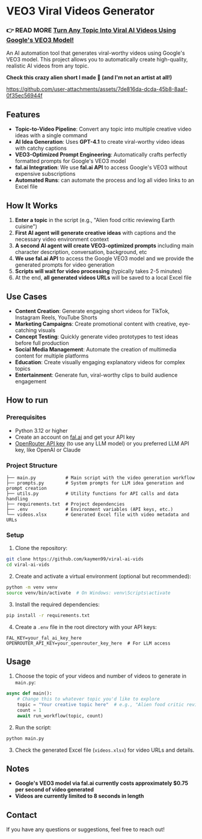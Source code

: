 # VEO3 Viral Videos Generator

### 👉 **READ MORE [Turn Any Topic Into Viral AI Videos Using Google's VEO3 Model!](https://dev.to/kaymen99/turn-any-topic-into-viral-ai-videos-using-googles-veo3-model-c03)**  

An AI automation tool that generates viral-worthy videos using Google's VEO3 model. This project allows you to automatically create high-quality, realistic AI videos from any topic.

**Check this crazy alien short I made 🚀 (and I'm not an artist at all!)**

https://github.com/user-attachments/assets/7de816da-dcda-45b8-8aaf-0f35ec56944f

## Features

- **Topic-to-Video Pipeline**: Convert any topic into multiple creative video ideas with a single command
- **AI Idea Generation**: Uses **GPT-4.1** to create viral-worthy video ideas with catchy captions
- **VEO3-Optimized Prompt Engineering**: Automatically crafts perfectly formatted prompts for Google's VEO3 model
- **fal.ai Integration**: We use **fal.ai API** to access Google's VEO3 without expensive subscriptions
- **Automated Runs**: can automate the process and log all video links to an Excel file

## How It Works

1. **Enter a topic** in the script (e.g., "Alien food critic reviewing Earth cuisine")
2. **First AI agent will generate creative ideas** with captions and the necessary video environment context
3. **A second AI agent will create VEO3-optimized prompts** including main character description, conversation, background, etc 
4. **We use fal.ai API** to access the Google VEO3 model and we provide the generated prompts for video generation
5. **Scripts will wait for video processing** (typically takes 2-5 minutes)
6. At the end, **all generated videos URLs** will be saved to a local Excel file 

## Use Cases

- **Content Creation**: Generate engaging short videos for TikTok, Instagram Reels, YouTube Shorts
- **Marketing Campaigns**: Create promotional content with creative, eye-catching visuals
- **Concept Testing**: Quickly generate video prototypes to test ideas before full production
- **Social Media Management**: Automate the creation of multimedia content for multiple platforms
- **Education**: Create visually engaging explanatory videos for complex topics
- **Entertainment**: Generate fun, viral-worthy clips to build audience engagement

## How to run 

### Prerequisites

- Python 3.12 or higher
- Create an account on [fal.ai](https://fal.ai) and get your API key
- [OpenRouter API key](https://openrouter.ai/) (to use any LLM model) or you preferred LLM API key, like OpenAI or Claude

### Project Structure

```
├── main.py           # Main script with the video generation workflow
├── prompts.py        # System prompts for LLM idea generation and prompt creation
├── utils.py          # Utility functions for API calls and data handling
├── requirements.txt  # Project dependencies
├── .env              # Environment variables (API keys, etc.)
└── videos.xlsx       # Generated Excel file with video metadata and URLs
```

### Setup

1. Clone the repository:
```bash
git clone https://github.com/kaymen99/viral-ai-vids
cd viral-ai-vids
```

2. Create and activate a virtual environment (optional but recommended):
```bash
python -m venv venv
source venv/bin/activate  # On Windows: venv\Scripts\activate
```

3. Install the required dependencies:
```bash
pip install -r requirements.txt
```

4. Create a `.env` file in the root directory with your API keys:
```
FAL_KEY=your_fal_ai_key_here
OPENROUTER_API_KEY=your_openrouter_key_here  # For LLM access
```

## Usage

1. Choose the topic of your videos and number of videos to generate in `main.py`:

```python
async def main():
    # Change this to whatever topic you'd like to explore
    topic = "Your creative topic here"  # e.g., "Alien food critic reviewing Earth cuisine"
    count = 1
    await run_workflow(topic, count)
```

2. Run the script:

```bash
python main.py
```

3. Check the generated Excel file (`videos.xlsx`) for video URLs and details.


## Notes

- **Google's VEO3 model via fal.ai currently costs approximately $0.75 per second of video generated**
- **Videos are currently limited to 8 seconds in length**

## **Contact**

If you have any questions or suggestions, feel free to reach out!